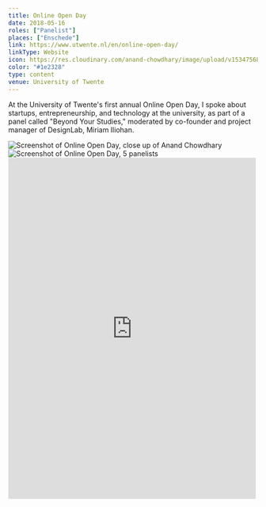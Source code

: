 ```yaml
---
title: Online Open Day
date: 2018-05-16
roles: ["Panelist"]
places: ["Enschede"]
link: https://www.utwente.nl/en/online-open-day/
linkType: Website
icon: https://res.cloudinary.com/anand-chowdhary/image/upload/v1534756857/icons/utwente.png
color: "#1e2328"
type: content
venue: University of Twente
---
```


At the University of Twente's first annual Online Open Day, I spoke about startups, entrepreneurship, and technology at the university, as part of a panel called "Beyond Your Studies," moderated by co-founder and project manager of DesignLab, Miriam Iliohan.

<!--more-->

<div class="two-images">
	<div><img alt="Screenshot of Online Open Day, close up of Anand Chowdhary" src="https://res.cloudinary.com/anand-chowdhary/image/upload/v1534756884/events/online-open-day/screen1.png"></div>
	<div><img alt="Screenshot of Online Open Day, 5 panelists" src="https://res.cloudinary.com/anand-chowdhary/image/upload/v1534756885/events/online-open-day/screen2.png"></div>
</div>

<iframe src="https://www.facebook.com/plugins/post.php?href=https%3A%2F%2Fwww.facebook.com%2FUT.Greece%2Fphotos%2Fa.398112256929151.96158.121044044635975%2F1950504521689909%2F%3Ftype%3D3&width=500" width="500" height="689" style="border:none;overflow:hidden" scrolling="no" frameborder="0" allowTransparency="true" allow="encrypted-media"></iframe>